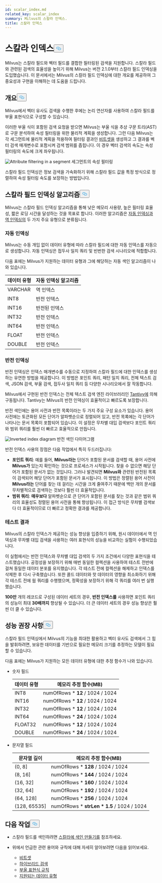```yaml
---
id: scalar_index.md
related_key: scalar_index
summary: Milvus의 스칼라 인덱스.
title: 스칼라 인덱스
---
```

<h1 id="Scalar-Index" class="common-anchor-header">스칼라 인덱스<button data-href="#Scalar-Index" class="anchor-icon" translate="no">
      <svg translate="no"
        aria-hidden="true"
        focusable="false"
        height="20"
        version="1.1"
        viewBox="0 0 16 16"
        width="16"
      >
        <path
          fill="#0092E4"
          fill-rule="evenodd"
          d="M4 9h1v1H4c-1.5 0-3-1.69-3-3.5S2.55 3 4 3h4c1.45 0 3 1.69 3 3.5 0 1.41-.91 2.72-2 3.25V8.59c.58-.45 1-1.27 1-2.09C10 5.22 8.98 4 8 4H4c-.98 0-2 1.22-2 2.5S3 9 4 9zm9-3h-1v1h1c1 0 2 1.22 2 2.5S13.98 12 13 12H9c-.98 0-2-1.22-2-2.5 0-.83.42-1.64 1-2.09V6.25c-1.09.53-2 1.84-2 3.25C6 11.31 7.55 13 9 13h4c1.45 0 3-1.69 3-3.5S14.5 6 13 6z"
        ></path>
      </svg>
    </button></h1><p>Milvus는 스칼라 필드와 벡터 필드를 결합한 필터링된 검색을 지원합니다. 스칼라 필드와 관련된 검색의 효율성을 높이기 위해 Milvus는 버전 2.1.0부터 스칼라 필드 인덱싱을 도입했습니다. 이 문서에서는 Milvus의 스칼라 필드 인덱싱에 대한 개요를 제공하여 그 중요성과 구현을 이해하는 데 도움을 드립니다.</p>
<h2 id="Overview" class="common-anchor-header">개요<button data-href="#Overview" class="anchor-icon" translate="no">
      <svg translate="no"
        aria-hidden="true"
        focusable="false"
        height="20"
        version="1.1"
        viewBox="0 0 16 16"
        width="16"
      >
        <path
          fill="#0092E4"
          fill-rule="evenodd"
          d="M4 9h1v1H4c-1.5 0-3-1.69-3-3.5S2.55 3 4 3h4c1.45 0 3 1.69 3 3.5 0 1.41-.91 2.72-2 3.25V8.59c.58-.45 1-1.27 1-2.09C10 5.22 8.98 4 8 4H4c-.98 0-2 1.22-2 2.5S3 9 4 9zm9-3h-1v1h1c1 0 2 1.22 2 2.5S13.98 12 13 12H9c-.98 0-2-1.22-2-2.5 0-.83.42-1.64 1-2.09V6.25c-1.09.53-2 1.84-2 3.25C6 11.31 7.55 13 9 13h4c1.45 0 3-1.69 3-3.5S14.5 6 13 6z"
        ></path>
      </svg>
    </button></h2><p>Milvus에서 벡터 유사도 검색을 수행한 후에는 논리 연산자를 사용하여 스칼라 필드를 부울 표현식으로 구성할 수 있습니다.</p>
<p>이러한 부울 식이 포함된 검색 요청을 받으면 Milvus는 부울 식을 추상 구문 트리(AST)로 구문 분석하여 속성 필터링을 위한 물리적 계획을 생성합니다. 그런 다음 Milvus는 각 세그먼트에 물리적 계획을 적용하여 필터링 결과인 <a href="/docs/ko/bitset.md">비트셋을</a> 생성하고 그 결과를 벡터 검색 매개변수로 포함시켜 검색 범위를 좁힙니다. 이 경우 벡터 검색의 속도는 속성 필터링의 속도에 크게 좌우됩니다.</p>
<p>
  
   <span class="img-wrapper"> <img translate="no" src="/docs/v2.5.x/assets/scalar_index.png" alt="Attribute filtering in a segment" class="doc-image" id="attribute-filtering-in-a-segment" />
   </span> <span class="img-wrapper"> <span>세그먼트의 속성 필터링</span> </span></p>
<p>스칼라 필드 인덱싱은 정보 검색을 가속화하기 위해 스칼라 필드 값을 특정 방식으로 정렬하여 속성 필터링 속도를 보장하는 방법입니다.</p>
<h2 id="Scalar-field-indexing-algorithms" class="common-anchor-header">스칼라 필드 인덱싱 알고리즘<button data-href="#Scalar-field-indexing-algorithms" class="anchor-icon" translate="no">
      <svg translate="no"
        aria-hidden="true"
        focusable="false"
        height="20"
        version="1.1"
        viewBox="0 0 16 16"
        width="16"
      >
        <path
          fill="#0092E4"
          fill-rule="evenodd"
          d="M4 9h1v1H4c-1.5 0-3-1.69-3-3.5S2.55 3 4 3h4c1.45 0 3 1.69 3 3.5 0 1.41-.91 2.72-2 3.25V8.59c.58-.45 1-1.27 1-2.09C10 5.22 8.98 4 8 4H4c-.98 0-2 1.22-2 2.5S3 9 4 9zm9-3h-1v1h1c1 0 2 1.22 2 2.5S13.98 12 13 12H9c-.98 0-2-1.22-2-2.5 0-.83.42-1.64 1-2.09V6.25c-1.09.53-2 1.84-2 3.25C6 11.31 7.55 13 9 13h4c1.45 0 3-1.69 3-3.5S14.5 6 13 6z"
        ></path>
      </svg>
    </button></h2><p>Milvus는 스칼라 필드 인덱싱 알고리즘을 통해 낮은 메모리 사용량, 높은 필터링 효율성, 짧은 로딩 시간을 달성하는 것을 목표로 합니다. 이러한 알고리즘은 <a href="#auto-indexing">자동 인덱싱과</a> <a href="#inverted-indexing">역 인덱싱의</a> 두 가지 주요 유형으로 분류됩니다.</p>
<h3 id="Auto-indexing" class="common-anchor-header">자동 인덱싱</h3><p>Milvus는 수동 개입 없이 데이터 유형에 따라 스칼라 필드에 대한 자동 인덱스를 자동으로 생성합니다. 자동 인덱싱은 접두사 일치 쿼리 및 빈번한 검색 시나리오에 적합합니다.</p>
<p>다음 표에는 Milvus가 지원하는 데이터 유형과 그에 해당하는 자동 색인 알고리즘이 나와 있습니다.</p>
<table>
<thead>
<tr><th>데이터 유형</th><th>자동 인덱싱 알고리즘</th></tr>
</thead>
<tbody>
<tr><td>VARCHAR</td><td>역 인덱스</td></tr>
<tr><td>INT8</td><td>반전 인덱스</td></tr>
<tr><td>INT16</td><td>반전된 인덱스</td></tr>
<tr><td>INT32</td><td>반전 인덱스</td></tr>
<tr><td>INT64</td><td>반전 인덱스</td></tr>
<tr><td>FLOAT</td><td>반전 인덱스</td></tr>
<tr><td>DOUBLE</td><td>반전 인덱스</td></tr>
</tbody>
</table>
<h3 id="Inverted-indexing" class="common-anchor-header">반전 인덱싱</h3><p>반전 인덱싱은 인덱스 매개변수를 수동으로 지정하여 스칼라 필드에 대한 인덱스를 생성하는 유연한 방법을 제공합니다. 이 방법은 포인트 쿼리, 패턴 일치 쿼리, 전체 텍스트 검색, JSON 검색, 부울 검색, 접두사 일치 쿼리 등 다양한 시나리오에서 잘 작동합니다.</p>
<p>Milvus에서 구현된 반전 인덱스는 전체 텍스트 검색 엔진 라이브러리인 <a href="https://github.com/quickwit-oss/tantivy">Tantivy에</a> 의해 구동됩니다. Tantivy는 Milvus의 반전 인덱싱이 효율적이고 빠르도록 보장합니다.</p>
<p>반전 색인에는 용어 사전과 반전 목록이라는 두 가지 주요 구성 요소가 있습니다. 용어 사전에는 토큰화된 모든 단어가 알파벳순으로 정렬되어 있고, 반전 목록에는 각 단어가 나타나는 문서 목록이 포함되어 있습니다. 이 설정은 무차별 대입 검색보다 포인트 쿼리와 범위 쿼리를 훨씬 더 빠르고 효율적으로 만듭니다.</p>
<p>
  
   <span class="img-wrapper"> <img translate="no" src="/docs/v2.5.x/assets/scalar_index_inverted.png" alt="Inverted index diagram" class="doc-image" id="inverted-index-diagram" />
   </span> <span class="img-wrapper"> <span>반전 색인 다이어그램</span> </span></p>
<p>반전 인덱스 사용의 장점은 다음 작업에서 특히 두드러집니다:</p>
<ul>
<li><strong>포인트 쿼리</strong>: 예를 들어, <strong>Milvus라는</strong> 단어가 포함된 문서를 검색할 때, 용어 사전에 <strong>Milvus가</strong> 있는지 확인하는 것으로 프로세스가 시작됩니다. 찾을 수 없으면 해당 단어가 포함된 문서가 없는 것입니다. 그러나 발견되면 <strong>Milvus와</strong> 관련된 반전된 목록이 검색되어 해당 단어가 포함된 문서가 표시됩니다. 이 방법은 정렬된 용어 사전이 <strong>Milvus라는</strong> 단어를 찾는 데 걸리는 시간을 크게 줄여주기 때문에 백만 개의 문서를 무차별적으로 검색하는 것보다 훨씬 더 효율적입니다.</li>
<li><strong>범위 쿼리</strong>: <strong>매우보다</strong> 알파벳순으로 큰 단어가 포함된 문서를 찾는 것과 같은 범위 쿼리의 효율성도 정렬된 용어 사전을 통해 향상됩니다. 이 접근 방식은 무차별 검색보다 더 효율적이므로 더 빠르고 정확한 결과를 제공합니다.</li>
</ul>
<h3 id="Test-results" class="common-anchor-header">테스트 결과</h3><p>Milvus의 스칼라 인덱스가 제공하는 성능 향상을 입증하기 위해, 원시 데이터에서 역 인덱싱과 무차별 대입 검색을 사용하는 여러 표현식의 성능을 비교하는 실험이 수행되었습니다.</p>
<p>이 실험에서는 반전 인덱스와 무차별 대입 검색의 두 가지 조건에서 다양한 표현식을 테스트했습니다. 공정성을 보장하기 위해 매번 동일한 컬렉션을 사용하여 테스트 전반에 걸쳐 동일한 데이터 분포를 유지했습니다. 각 테스트 전에 컬렉션을 해제하고 인덱스를 삭제한 후 다시 구축했습니다. 또한 콜드 데이터와 핫 데이터의 영향을 최소화하기 위해 각 테스트 전에 웜 쿼리를 수행했으며, 정확성을 보장하기 위해 각 쿼리를 여러 번 실행했습니다.</p>
<p><strong>100만</strong> 개의 레코드로 구성된 데이터 세트의 경우, <strong>반전 인덱스를</strong> 사용하면 포인트 쿼리의 성능이 최대 <strong>30배까지</strong> 향상될 수 있습니다. 더 큰 데이터 세트의 경우 성능 향상은 훨씬 더 클 수 있습니다.</p>
<h2 id="Performance-recommandations" class="common-anchor-header">성능 권장 사항<button data-href="#Performance-recommandations" class="anchor-icon" translate="no">
      <svg translate="no"
        aria-hidden="true"
        focusable="false"
        height="20"
        version="1.1"
        viewBox="0 0 16 16"
        width="16"
      >
        <path
          fill="#0092E4"
          fill-rule="evenodd"
          d="M4 9h1v1H4c-1.5 0-3-1.69-3-3.5S2.55 3 4 3h4c1.45 0 3 1.69 3 3.5 0 1.41-.91 2.72-2 3.25V8.59c.58-.45 1-1.27 1-2.09C10 5.22 8.98 4 8 4H4c-.98 0-2 1.22-2 2.5S3 9 4 9zm9-3h-1v1h1c1 0 2 1.22 2 2.5S13.98 12 13 12H9c-.98 0-2-1.22-2-2.5 0-.83.42-1.64 1-2.09V6.25c-1.09.53-2 1.84-2 3.25C6 11.31 7.55 13 9 13h4c1.45 0 3-1.69 3-3.5S14.5 6 13 6z"
        ></path>
      </svg>
    </button></h2><p>스칼라 필드 인덱싱에서 Milvus의 기능을 최대한 활용하고 벡터 유사도 검색에서 그 힘을 발휘하려면, 보유한 데이터를 기반으로 필요한 메모리 크기를 추정하는 모델이 필요할 수 있습니다.</p>
<p>다음 표에는 Milvus가 지원하는 모든 데이터 유형에 대한 추정 함수가 나와 있습니다.</p>
<ul>
<li><p>숫자 필드</p>
<table>
<thead>
<tr><th>데이터 유형</th><th>메모리 추정 함수(MB)</th></tr>
</thead>
<tbody>
<tr><td>INT8</td><td>numOfRows * <strong>12</strong> / 1024 / 1024</td></tr>
<tr><td>INT16</td><td>numOfRows * <strong>12</strong> / 1024 / 1024</td></tr>
<tr><td>INT32</td><td>numOfRows * <strong>12</strong> / 1024 / 1024</td></tr>
<tr><td>INT64</td><td>numOfRows * <strong>24</strong> / 1024 / 1024</td></tr>
<tr><td>FLOAT32</td><td>numOfRows * <strong>12</strong> / 1024 / 1024</td></tr>
<tr><td>DOUBLE</td><td>numOfRows * <strong>24</strong> / 1024 / 1024</td></tr>
</tbody>
</table>
</li>
<li><p>문자열 필드</p>
<table>
<thead>
<tr><th>문자열 길이</th><th>메모리 추정 함수(MB)</th></tr>
</thead>
<tbody>
<tr><td>(0, 8]</td><td>numOfRows * <strong>128</strong> / 1024 / 1024</td></tr>
<tr><td>(8, 16]</td><td>numOfRows * <strong>144</strong> / 1024 / 1024</td></tr>
<tr><td>(16, 32]</td><td>numOfRows * <strong>160</strong> / 1024 / 1024</td></tr>
<tr><td>(32, 64]</td><td>numOfRows * <strong>192</strong> / 1024 / 1024</td></tr>
<tr><td>(64, 128]</td><td>numOfRows * <strong>256</strong> / 1024 / 1024</td></tr>
<tr><td>(128, 65535]</td><td>numOfRows * <strong>strLen * 1.5</strong> / 1024 / 1024</td></tr>
</tbody>
</table>
</li>
</ul>
<h2 id="Whats-next" class="common-anchor-header">다음 작업<button data-href="#Whats-next" class="anchor-icon" translate="no">
      <svg translate="no"
        aria-hidden="true"
        focusable="false"
        height="20"
        version="1.1"
        viewBox="0 0 16 16"
        width="16"
      >
        <path
          fill="#0092E4"
          fill-rule="evenodd"
          d="M4 9h1v1H4c-1.5 0-3-1.69-3-3.5S2.55 3 4 3h4c1.45 0 3 1.69 3 3.5 0 1.41-.91 2.72-2 3.25V8.59c.58-.45 1-1.27 1-2.09C10 5.22 8.98 4 8 4H4c-.98 0-2 1.22-2 2.5S3 9 4 9zm9-3h-1v1h1c1 0 2 1.22 2 2.5S13.98 12 13 12H9c-.98 0-2-1.22-2-2.5 0-.83.42-1.64 1-2.09V6.25c-1.09.53-2 1.84-2 3.25C6 11.31 7.55 13 9 13h4c1.45 0 3-1.69 3-3.5S14.5 6 13 6z"
        ></path>
      </svg>
    </button></h2><ul>
<li><p>스칼라 필드를 색인하려면 <a href="/docs/ko/index-scalar-fields.md">스칼라에 색인 만들기를</a> 참조하세요.</p></li>
<li><p>위에서 언급한 관련 용어와 규칙에 대해 자세히 알아보려면 다음을 읽어보세요.</p>
<ul>
<li><a href="/docs/ko/bitset.md">비트셋</a></li>
<li><a href="/docs/ko/multi-vector-search.md">하이브리드 검색</a></li>
<li><a href="/docs/ko/boolean.md">부울 표현식 규칙</a></li>
<li><a href="/docs/ko/schema.md#Supported-data-type">지원되는 데이터 유형</a></li>
</ul></li>
</ul>
